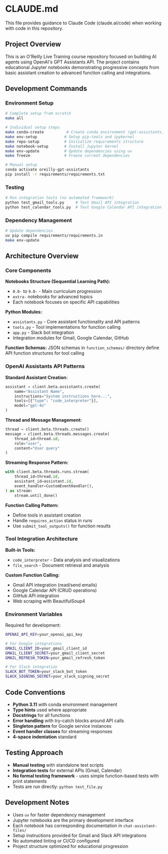 # CLAUDE.md

This file provides guidance to Claude Code (claude.ai/code) when working with code in this repository.

## Project Overview

This is an O'Reilly Live Training course repository focused on building AI agents using OpenAI's GPT Assistants API. The project contains educational Jupyter notebooks demonstrating progressive concepts from basic assistant creation to advanced function calling and integrations.

## Development Commands

### Environment Setup
```bash
# Complete setup from scratch
make all

# Individual setup steps
make conda-create          # Create conda environment (gpt-assistants, Python 3.11)
make env-setup            # Setup pip-tools and ipykernel
make repo-setup           # Initialize requirements structure
make notebook-setup       # Install Jupyter kernel
make env-update           # Update dependencies using uv
make freeze               # Freeze current dependencies

# Manual setup
conda activate oreilly-gpt-assistants
pip install -r requirements/requirements.txt
```

### Testing
```bash
# Run integration tests (no automated framework)
python test_gmail_tools.py     # Test Gmail API integration
python test_calendar_tools.py  # Test Google Calendar API integration
```

### Dependency Management
```bash
# Update dependencies
uv pip compile requirements/requirements.in
make env-update
```

## Architecture Overview

### Core Components

**Notebooks Structure (Sequential Learning Path):**
- `0.0-` to `9.0-` - Main curriculum progression
- `extra-` notebooks for advanced topics
- Each notebook focuses on specific API capabilities

**Python Modules:**
- `assistants.py` - Core assistant functionality and API patterns
- `tools.py` - Tool implementations for function calling
- `app.py` - Slack bot integration
- Integration modules for Gmail, Google Calendar, GitHub

**Function Schemas:** JSON schemas in `function_schemas/` directory define API function structures for tool calling

### OpenAI Assistants API Patterns

**Standard Assistant Creation:**
```python
assistant = client.beta.assistants.create(
    name="Assistant Name",
    instructions="System instructions here...",
    tools=[{"type": "code_interpreter"}],
    model="gpt-4o"
)
```

**Thread and Message Management:**
```python
thread = client.beta.threads.create()
message = client.beta.threads.messages.create(
    thread_id=thread.id,
    role="user",
    content="User query"
)
```

**Streaming Response Pattern:**
```python
with client.beta.threads.runs.stream(
    thread_id=thread.id,
    assistant_id=assistant.id,
    event_handler=CustomEventHandler(),
) as stream:
    stream.until_done()
```

**Function Calling Pattern:**
- Define tools in assistant creation
- Handle `requires_action` status in runs
- Use `submit_tool_outputs()` for function results

### Tool Integration Architecture

**Built-in Tools:**
- `code_interpreter` - Data analysis and visualizations
- `file_search` - Document retrieval and analysis

**Custom Function Calling:**
- Gmail API integration (read/send emails)
- Google Calendar API (CRUD operations)
- GitHub API integration
- Web scraping with BeautifulSoup4

### Environment Variables

Required for development:
```bash
OPENAI_API_KEY=your_openai_api_key

# For Google integrations
GMAIL_CLIENT_ID=your_gmail_client_id
GMAIL_CLIENT_SECRET=your_gmail_client_secret
GMAIL_REFRESH_TOKEN=your_gmail_refresh_token

# For Slack integration
SLACK_BOT_TOKEN=your_slack_bot_token
SLACK_SIGNING_SECRET=your_slack_signing_secret
```

## Code Conventions

- **Python 3.11** with conda environment management
- **Type hints** used where appropriate
- **Docstrings** for all functions
- **Error handling** with try-catch blocks around API calls
- **Singleton pattern** for Google service instances
- **Event handler classes** for streaming responses
- **4-space indentation** standard

## Testing Approach

- **Manual testing** with standalone test scripts
- **Integration tests** for external APIs (Gmail, Calendar)
- **No formal testing framework** - uses simple function-based tests with print statements
- Tests are run directly: `python test_file.py`

## Development Notes

- Uses `uv` for faster dependency management
- Jupyter notebooks are the primary development interface
- Each notebook has corresponding documentation in `chat-assistant-files/`
- Setup instructions provided for Gmail and Slack API integrations
- No automated linting or CI/CD configured
- Project structure optimized for educational progression